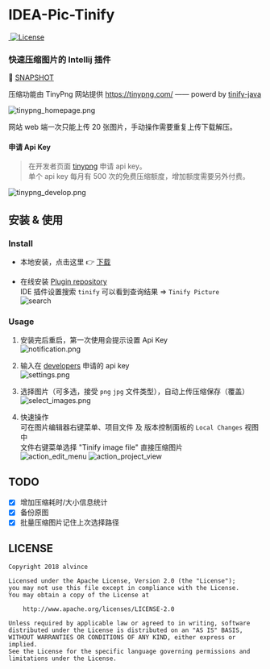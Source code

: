 IDEA-Pic-Tinify
===

<p>
<a href="https://plugins.jetbrains.com/plugin/11025-tinify-picture">
  <img src="https://img.shields.io/badge/Tinify%20Picture-1.1.2-blue.svg" alt="" />
</a>
<a href="https://www.apache.org/licenses/LICENSE-2.0">
    <img src="https://img.shields.io/badge/licence-Apache--2.0-green.svg" alt="License" />
</a>
</p>

### 快速压缩图片的 Intellij 插件

🔗 [SNAPSHOT](README-SNAPSHOT.md)  

压缩功能由 TinyPng 网站提供 https://tinypng.com/ —— powerd by [tinify-java](https://github.com/tinify/tinify-java)

![tinypng_homepage.png](art/tinypng_homepage.png "TinyPng")

网站 web 端一次只能上传 20 张图片，手动操作需要重复上传下载解压。

#### 申请 Api Key

> 在开发者页面 [tinypng](https://tinypng.com/developers) 申请 api key。  
单个 api key 每月有 500 次的免费压缩额度，增加额度需要另外付费。

![tinypng_develop.png](art/tinypng_develop.png "TinyPng")

## 安装 & 使用

### Install

- 本地安装，点击这里️ 👉 [下载](https://github.com/alvince/IDEA-Pic-Tinify/releases/latest "latest")

- 在线安装 [Plugin repository](https://plugins.jetbrains.com/plugin/11025-tinify-picture)  
  IDE 插件设置搜索 `tinify` 可以看到查询结果 => `Tinify Picture`  
  ![search](art/tinify_repo.png)

### Usage

1. 安装完后重启，第一次使用会提示设置 Api Key  
![notification.png](art/notification.png "Notification")

2. 输入在 [developers](https://tinypng.com/developers) 申请的 api key  
![settings.png](art/settings.png "Settings")

3. 选择图片（可多选，接受 `png` `jpg` 文件类型），自动上传压缩保存（覆盖）  
![select_images.png](art/select_images.png "Pick Images")

4. 快速操作  
  可在图片编辑器右键菜单、项目文件 及 版本控制面板的 `Local Changes` 视图中  
  文件右键菜单选择 "Tinify image file" 直接压缩图片  
  ![action_edit_menu](art/tinify_editor.png)
  ![action_project_view](art/tinify_project.png)


## TODO

- [x] 增加压缩耗时/大小信息统计
- [x] 备份原图
- [x] 批量压缩图片记住上次选择路径

LICENSE
---

```
Copyright 2018 alvince

Licensed under the Apache License, Version 2.0 (the "License");
you may not use this file except in compliance with the License.
You may obtain a copy of the License at

    http://www.apache.org/licenses/LICENSE-2.0

Unless required by applicable law or agreed to in writing, software
distributed under the License is distributed on an "AS IS" BASIS,
WITHOUT WARRANTIES OR CONDITIONS OF ANY KIND, either express or implied.
See the License for the specific language governing permissions and
limitations under the License.
```
